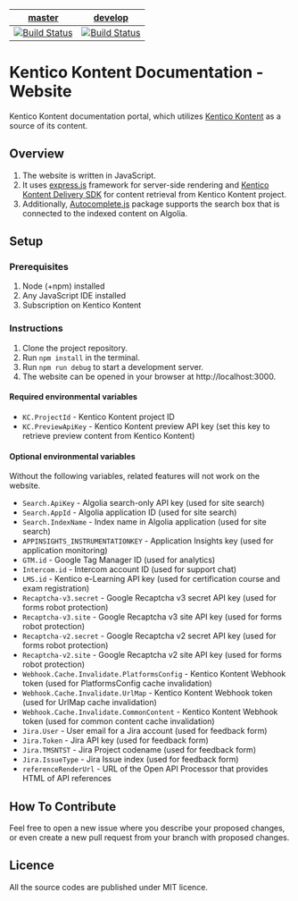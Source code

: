 | [master](https://github.com/KenticoDocs/kontent-docs-web/tree/master) | [develop](https://github.com/KenticoDocs/kontent-docs-web/tree/develop) |
|:---:|:---:|
| [![Build Status](https://travis-ci.com/KenticoDocs/kontent-docs-web.svg?branch=master)](https://travis-ci.com/KenticoDocs/kontent-docs-web/branches) | [![Build Status](https://travis-ci.com/KenticoDocs/kontent-docs-web.svg?branch=develop)](https://travis-ci.com/KenticoDocs/kontent-docs-web/branches) |

# Kentico Kontent Documentation - Website

Kentico Kontent documentation portal, which utilizes [Kentico Kontent](https://app.kontent.ai/) as a source of its content.

## Overview
1. The website is written in JavaScript.
2. It uses [express.js](https://expressjs.com/) framework for server-side rendering and [Kentico Kontent Delivery SDK](https://github.com/Kentico/kontent-delivery-sdk-js) for content retrieval from Kentico Kontent project.
3. Additionally, [Autocomplete.js](https://github.com/algolia/autocomplete.js) package supports the search box that is connected to the indexed content on Algolia.

## Setup

### Prerequisites
1. Node (+npm) installed
2. Any JavaScript IDE installed
2. Subscription on Kentico Kontent

### Instructions
1. Clone the project repository.
2. Run `npm install` in the terminal.
3. Run `npm run debug` to start a development server.
4. The website can be opened in your browser at http://localhost:3000.

#### Required environmental variables
* `KC.ProjectId` - Kentico Kontent project ID
* `KC.PreviewApiKey` - Kentico Kontent preview API key (set this key to retrieve preview content from Kentico Kontent)

#### Optional environmental variables
Without the following variables, related features will not work on the website.
* `Search.ApiKey` - Algolia search-only API key (used for site search)
* `Search.AppId` - Algolia application ID (used for site search)
* `Search.IndexName` - Index name in Algolia application (used for site search)
* `APPINSIGHTS_INSTRUMENTATIONKEY` - Application Insights key (used for application monitoring)
* `GTM.id` - Google Tag Manager ID (used for analytics)
* `Intercom.id` - Intercom account ID (used for support chat)
* `LMS.id` - Kentico e-Learning API key (used for certification course and exam registration)
* `Recaptcha-v3.secret` - Google Recaptcha v3 secret API key (used for forms robot protection)
* `Recaptcha-v3.site` - Google Recaptcha v3 site API key (used for forms robot protection)
* `Recaptcha-v2.secret` - Google Recaptcha v2 secret API key (used for forms robot protection)
* `Recaptcha-v2.site` - Google Recaptcha v2 site API key (used for forms robot protection)
* `Webhook.Cache.Invalidate.PlatformsConfig` - Kentico Kontent Webhook token (used for PlatformsConfig cache invalidation)
* `Webhook.Cache.Invalidate.UrlMap` - Kentico Kontent Webhook token (used for UrlMap cache invalidation)
* `Webhook.Cache.Invalidate.CommonContent` - Kentico Kontent Webhook token (used for common content cache invalidation)
* `Jira.User` - User email for a Jira account (used for feedback form)
* `Jira.Token` - Jira API key (used for feedback form)
* `Jira.TMSNTST` - Jira Project codename (used for feedback form)
* `Jira.IssueType` - Jira Issue index (used for feedback form)
* `referenceRenderUrl` - URL of the Open API Processor that provides HTML of API references

## How To Contribute
Feel free to open a new issue where you describe your proposed changes, or even create a new pull request from your branch with proposed changes.

## Licence
All the source codes are published under MIT licence.
